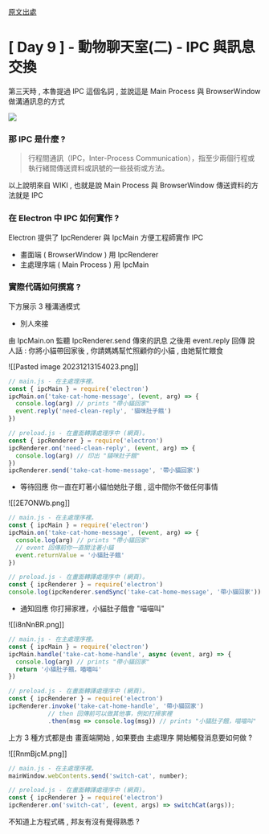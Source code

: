 [原文出處](https://ithelp.ithome.com.tw/articles/10235110)
# [ Day 9 ] - 動物聊天室(二) - IPC 與訊息交換

第三天時 , 本魯提過 IPC 這個名詞 , 並說這是 Main Process 與 BrowserWindow 做溝通訊息的方式

![](https://i.imgur.com/HwueFRu.png)

### 那 IPC 是什麼 ?

> 行程間通訊（IPC，Inter-Process Communication），指至少兩個行程或執行緒間傳送資料或訊號的一些技術或方法。

以上說明來自 WIKI , 也就是說 Main Process 與 BrowserWindow 傳送資料的方法就是 IPC

### 在 Electron 中 IPC 如何實作 ?

Electron 提供了 IpcRenderer 與 IpcMain 方便工程師實作 IPC

- 畫面端 ( BrowserWindow ) 用 IpcRenderer
- 主處理序端 ( Main Process ) 用 IpcMain

### 實際代碼如何撰寫 ?

下方展示 3 種溝通模式

- 別人來接

由 IpcMain.on 監聽 IpcRenderer.send 傳來的訊息
之後用 event.reply 回傳
說人話 : 你將小貓帶回家後 , 你請媽媽幫忙照顧你的小貓 , 由她幫忙餵食

![[Pasted image 20231213154023.png]]

```javascript
// main.js - 在主處理序裡。
const { ipcMain } = require('electron')
ipcMain.on('take-cat-home-message', (event, arg) => {
  console.log(arg) // prints "帶小貓回家"
  event.reply('need-clean-reply', '貓咪肚子餓')
})

// preload.js - 在畫面轉譯處理序中 (網頁)。
const { ipcRenderer } = require('electron')
ipcRenderer.on('need-clean-reply', (event, arg) => {
  console.log(arg) // 印出 "貓咪肚子餓"
})
ipcRenderer.send('take-cat-home-message', '帶小貓回家')

```

- 等待回應
    你一直在盯著小貓怕她肚子餓 , 這中間你不做任何事情

![[2E7ONWb.png]]

```javascript
// main.js - 在主處理序裡。
const { ipcMain } = require('electron')
ipcMain.on('take-cat-home-message', (event, arg) => {
  console.log(arg) // prints "帶小貓回家"
  // event 回傳前你一直關注著小貓
  event.returnValue = '小貓肚子餓'
})

// preload.js - 在畫面轉譯處理序中 (網頁)。
const { ipcRenderer } = require('electron')
console.log(ipcRenderer.sendSync('take-cat-home-message', '帶小貓回家')) // prints "小貓肚子餓"
```

- 通知回應
    你打掃家裡，小貓肚子餓會 "喵喵叫"

![[i8nNnBR.png]]

```javascript
// main.js - 在主處理序裡。
const { ipcMain } = require('electron')
ipcMain.handle('take-cat-home-handle', async (event, arg) => {
  console.log(arg) // prints "帶小貓回家"
  return '小貓肚子餓，喵喵叫'
})

// preload.js - 在畫面轉譯處理序中 (網頁)。
const { ipcRenderer } = require('electron')
ipcRenderer.invoke('take-cat-home-handle', '帶小貓回家')
           // then 回傳前可以做其他事，例如打掃家裡
           .then(msg => console.log(msg)) // prints "小貓肚子餓，喵喵叫"
```

上方 3 種方式都是由 畫面端開始 , 如果要由 主處理序 開始觸發消息要如何做 ?

![[RnmBjcM.png]]

```javascript
// main.js - 在主處理序裡。
mainWindow.webContents.send('switch-cat', number);

// preload.js - 在畫面轉譯處理序中 (網頁)。
const { ipcRenderer } = require('electron')
ipcRenderer.on('switch-cat', (event, args) => switchCat(args));
```

不知道上方程式碼 , 邦友有沒有覺得熟悉 ?